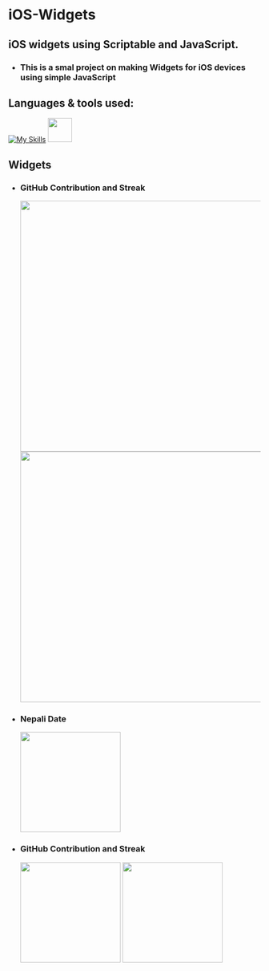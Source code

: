 **<h1 align="left" >iOS-Widgets</h1>**

<h2 align="left">iOS widgets using Scriptable and JavaScript.</h2>

- <h3 align="left">This is a smal project on making Widgets for iOS devices using simple JavaScript</h3>

<h2 align="left">Languages & tools used:</h2>

[![My Skills](https://skills.thijs.gg/icons?i=js&theme=dark)](https://skills.thijs.gg)
<img src="https://scriptable.app/assets/appicon.png"  height="48" />

<h2 align="left">Widgets</h2>

- <h3 align="left">GitHub Contribution and Streak</h3>
  <img src="https://cdn.discordapp.com/attachments/1012298546881507348/1012298601067728916/IMG_2672.png"  width="500" />
  <img src="https://cdn.discordapp.com/attachments/1012298546881507348/1012298599675199508/IMG_2673.png"  width="500" />

- <h3 align="left">Nepali Date</h3>
  <img src="https://cdn.discordapp.com/attachments/1012298546881507348/1012298592406474792/IMG_2671.png"  width="200" />

- <h3 align="left">GitHub Contribution and Streak</h3>
    <img src="https://cdn.discordapp.com/attachments/1012298546881507348/1013445155119960184/IMG_2678.png"  width="200" />
    <img src="https://cdn.discordapp.com/attachments/1012298546881507348/1013445155367419964/IMG_2677.png"  width="200" />


